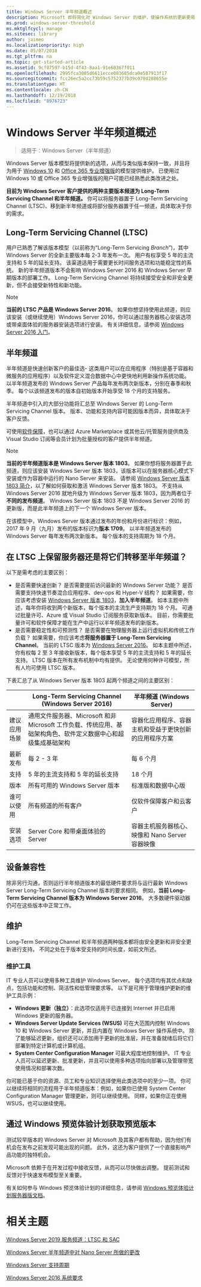 ```yaml
---
title: Windows Server 半年频道概述
description: Microsoft 即将简化对 Windows Server 的维护，使操作系统的更新更易于测试、管理和部署。
ms.prod: windows-server-threshold
ms.mktglfcycl: manage
ms.sitesec: library
author: jaimeo
ms.localizationpriority: high
ms.date: 05/07/2018
ms.tgt_pltfrm: na
ms.topic: get-started-article
ms.assetid: 9cf87597-b15d-4f43-8aa1-91e60367f011
ms.openlocfilehash: 2995fca3085d6611ecce083685dca0e587913f17
ms.sourcegitcommit: fcc26ec5a2cc73b59c5752377b39c070d288655e
ms.translationtype: HT
ms.contentlocale: zh-CN
ms.lasthandoff: 12/19/2018
ms.locfileid: "8976723"
---
```

# Windows Server 半年频道概述

>适用于：Windows Server（半年频道）

Windows Server 版本模型将提供新的选项，从而与类似版本保持一致，并且将为用于 [Windows 10](https://docs.microsoft.com/windows/deployment/update/waas-overview) 和 [Office 365 专业增强版](https://support.office.com/article/Overview-of-the-upcoming-changes-to-Office-365-ProPlus-update-management-78b33779-9356-4cdf-9d2c-08350ef05cca?ui=en-US&rs=en-US&ad=US)的模型提供维护。 已使用过 Windows 10 或 Office 365 专业增强版的用户可能已经熟悉此类改进之处。

**目前为 Windows Server 客户提供的两种主要版本频道为 Long-Term Servicing Channel 和半年频道。** 你可以将服务器置于 Long-Term Servicing Channel (LTSC)、移到新半年频道或将部分服务器置于任一频道，具体取决于你的需求。


## Long-Term Servicing Channel (LTSC)
用户已熟悉了解该版本模型（以前称为“Long-Term Servicing *Branch*”)，其中 Windows Server 的全新主要版本每 2-3 年发布一次。 用户有权享受 5 年的主流支持和 5 年的延长支持。 该渠道适用于需要更长时间服务选项和功能稳定性的系统。 新的半年频道版本不会影响 Windows Server 2016 和 Windows Server 早期版本的部署工作。 Long-Term Servicing Channel 将持续接受安全和非安全更新，但不会接受新特性和新功能。

> [!Note]  
> **当前的 LTSC 产品是 Windows Server 2016**。 如果你想坚持使用此频道，则应该安装（或继续使用）Windows Server 2016，你可以通过服务器核心安装选项或带桌面体验的服务器安装选项进行安装。 有关详细信息，请参阅 [Windows Server 2016 入门](server-basics.md)。 



## 半年频道 
半年频道是快速创新客户的最佳选- 这类用户可以在应用程序（特别是基于容器和微服务的应用程序）以及软件定义混合数据中心中更快地利用新操作系统功能。 以半年频道发布的 Windows Server 产品每年发布两次新版本，分别在春季和秋季。 每个以该频道发布的版本自初始版本开始享受 18 个月的支持服务。

半年频道中引入的大部分功能将汇总至 Windows Server 的 Long-Term Servicing Channel 版本。 版本、功能和支持内容可能因版本而异，具体取决于客户反馈。

可使用[软件保障](https://www.microsoft.com/en-us/licensing/licensing-programs/software-assurance-default.aspx)，也可以通过 Azure Marketplace 或其他云/托管服务提供商及 Visual Studio 订阅等会员计划为批量授权的客户提供半年频道。

> [!Note]  
> **当前的半年频道版本是 Windows Server 版本 1803**。 如果你想将服务器置于此频道，则应该安装 Windows Server 版本 1803，该版本可以在服务器核心模式下安装或作为容器中运行的 Nano Server 来安装。 请参阅 [Windows Server 版本 1803 简介](get-started-with-1803.md)，以了解如何获取和激活 Windows Server 版本 1803。 不支持从 Windows Server 2016 就地升级为 Windows Server 版本 1803，因为两者位于**不同的发布频道**。 Windows Server 版本 1803 不是 Windows Server 2016 的更新版，而是此半年频道上的下一个 Windows Server 版本。



在该模型中，Windows Server 版本通过发布的年份和月份进行标识：例如，2017 年 9 月（九月）发布的版本标识为**版本 1709**。 以半年频道发布的 Windows Server 每年发布两次新版本。 每个版本的支持周期为 18 个月。

## 在 LTSC 上保留服务器还是将它们转移至半年频道？
以下是需考虑的主要区别：

- 是否需要快速创新？ 是否需要提前访问最新的 Windows Server 功能？ 是否需要支持快速节奏混合应用程序、dev-ops 和 Hyper-V 结构？ 如果需要，你应该考虑安装 [Windows Server 版本 1803](get-started-with-1803.md)，**加入半年频道**。 如本主题中所述，每年你将收到两个新版本，每个版本的主流生产支持期为 18 个月。 可通过批量许可、Azure 或 Visual Studio 订阅服务获取新版本。 目前，你需要批量许可和软件保障才能在生产中运行以半年频道发布的新版本。
- 是否需要稳定性和可预测性？ 是否需要在物理服务器上运行虚拟机和传统工作负载？ 如果需要，你应该考虑**将服务器置于 Long-Term Servicing Channel**。 当前的 LTSC 版本为 [Windows Server 2016](server-basics.md)。 如本主题中所述，你有权每 2 至 3 年接收新版本，每个版本享受 5 年的主流支持和 5 年的延长支持。 LTSC 版本在所有发布机制中均有提供。 无论使用何种许可模型，所有人均可使用 LTSC 版本。 

下表汇总了从 Windows Server 版本 1803 起两个频道之间的主要区别：

|  | Long-Term Servicing Channel (Windows Server 2016) |半年频道 (Windows Server) |
| ------------------- | ------------------------------------ | ------------------------------------------------- |
|建议应用场景 | 通用文件服务器、Microsoft 和非 Microsoft 工作负载、传统应用、基础架构角色、软件定义数据中心和超级集成基础架构 | 容器化应用程序、容器主机和受益于更快创新的应用程序方案 |
| 最新发布 | 每 2 - 3 年 |每 6 个月 |
| 支持 |5 年的主流支持和 5 年的延长支持 | 18 个月 |
| 版本 | 所有可用的 Windows Server 版本 | 标准版和数据中心版 |
| 谁可以使用 | 所有频道的所有客户 | 仅软件保障客户和云客户 |
| 安装选项 | Server Core 和带桌面体验的 Server | 容器主机服务器核心、映像和 Nano Server 容器映像 |                |


## 设备兼容性
除非另行沟通，否则运行半年频道版本的最低硬件要求将与运行最新 Windows Server Long-Term Servicing Channel 版本的要求相同。 例如，**当前 Long-Term Servicing Channel 版本为 Windows Server 2016**。 大多数硬件驱动器仍可在这些版本中正常工作。

## 维护
Long-Term Servicing Channel 和半年频道两种版本都将由安全更新和非安全更新进行支持。 不同之处在于版本受支持的时间长度，如前文所述。

### 维护工具
IT 专业人员可以使用多种工具维护 Windows Server。 每个选项均有其优点和缺点，包括功能和控制、简洁性和低管理要求等。 以下是可用于管理维护更新的维护工具示例：

- **Windows 更新（独立）**：此选项仅适用于已连接到 Internet 并已启用 Windows 更新的服务器。
- **Windows Server Update Services (WSUS)** 可在大范围内控制 Windows 10 和 Windows Server 更新，并且内置在 Windows Server 操作系统中。 除了能够延迟更新，组织还可以添加用于更新的批准层，并在准备就绪后将它们部署到特定计算机或计算机组。
- **System Center Configuration Manager** 可最大程度地控制维护。 IT 专业人员可以延迟更新、批准更新，并且可以使用多种选项指向部署以及管理带宽使用情况和部署次数。

你可能已基于你的资源、员工和专业知识选择使用此类选项中的至少一项。 你可以继续将相同的流程用于半年频道版本：例如，如果你已使用 System Center Configuration Manager 管理更新，则可以继续使用。 同样，如果你正在使用 WSUS，也可以继续使用。

## 通过 Windows 预览体验计划获取预览版本
测试较早版本的 Windows Server 对 Microsoft 及其客户都有帮助，因为他们有机会在发布之前发现可能出现的问题。 此外，这还为客户提供了一个直接影响产品功能的独特机会。 

Microsoft 依赖于在开发过程中接收反馈，从而可以尽快做出调整。 提前测试和反馈对于快速发布模型至关重要。

有关如何参与 Windows 预览体验计划的详细信息，请参阅 [Windows 预览体验计划服务器版文档](https://docs.microsoft.com/windows-insider/at-work/)。
# 相关主题
[Windows Server 2019 服务频道：LTSC 和 SAC](https://docs.microsoft.com/windows-server/get-started-19/servicing-channels-19)

[Windows Server 半年频道中对 Nano Server 所做的更改](nano-in-semi-annual-channel.md)

[Windows Server 支持周期](https://support.microsoft.com/en-us/lifecycle)

[Windows Server 2016 系统要求](https://docs.microsoft.com/windows-server/get-started/system-requirements) 




